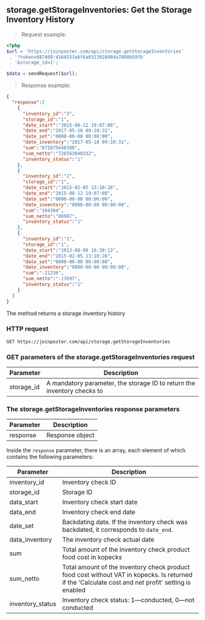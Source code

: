 ## storage.getStorageInventories: Get the Storage Inventory History

> Request example:

```php
<?php
$url = 'https://joinposter.com/api/storage.getStorageInventories'
 . '?token=687409:4164553abf6a031302898da7800b59fb'
 . '&storage_id=1';

$data = sendRequest($url);
```

> Response example:

```json
{
  "response":[
    {
      "inventory_id":"3",
      "storage_id":"1",
      "date_start":"2015-08-12 19:07:08",
      "date_end":"2017-05-18 09:10:31",
      "date_set":"0000-00-00 00:00:00",
      "date_inventory":"2017-05-18 09:10:31",
      "sum":"871875648398",
      "sum_netto":"726563040332",
      "inventory_status":"1"
    },
    {
      "inventory_id":"2",
      "storage_id":"1",
      "date_start":"2015-02-05 13:10:26",
      "date_end":"2015-08-12 19:07:08",
      "date_set":"0000-00-00 00:00:00",
      "date_inventory":"0000-00-00 00:00:00",
      "sum":"104384",
      "sum_netto":"86987",
      "inventory_status":"1"
    },
    {
      "inventory_id":"1",
      "storage_id":"1",
      "date_start":"2013-08-09 16:30:13",
      "date_end":"2015-02-05 13:10:26",
      "date_set":"0000-00-00 00:00:00",
      "date_inventory":"0000-00-00 00:00:00",
      "sum":"-21236",
      "sum_netto":"-17697",
      "inventory_status":"1"
    }
  ]
}
```

The method returns a storage inventory history

### HTTP request

`GET https://joinposter.com/api/storage.getStorageInventories`

### GET parameters of the storage.getStorageInventories request

Parameter | Description
--------- | -----------
storage_id | A mandatory parameter, the storage ID to return the inventory checks to

### The storage.getStorageInventories response parameters

Parameter | Description
--------- | -----------
response | Response object

Inside the `response` parameter, there is an array, each element of which contains the following parameters:

Parameter | Description
--------- | -----------
inventory_id | Inventory check ID
storage_id | Storage ID
data_start | Inventory check start date
data_end | Inventory check end date
date_set | Backdating date. If the inventory check was backdated, it corresponds to `date_end`.
data_inventory | The inventory check actual date
sum | Total amount of the inventory check product food cost in kopecks
sum_netto | Total amount of the inventory check product food cost without VAT in kopecks. Is returned if the 'Calculate cost and net profit' setting is enabled
inventory_status | Inventory check status: 1—conducted, 0—not conducted
